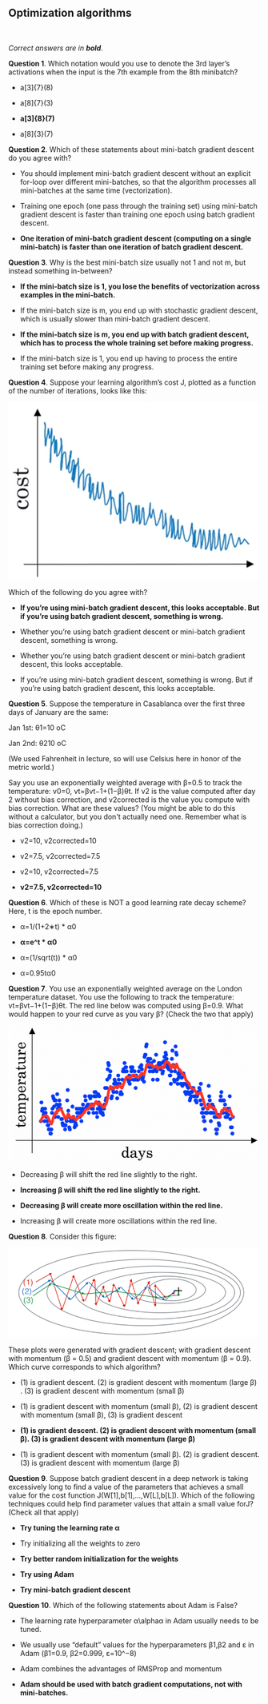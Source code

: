 ## Optimization algorithms
<br>

_Correct answers are in **bold**._
<br>


**Question 1**. Which notation would you use to denote the 3rd layer’s activations when the input is the 7th example from the 8th minibatch?

* a[3]{7}(8)

* a[8]{7}(3)

* **a[3]{8}(7)**

* a[8]{3}(7)


**Question 2**. Which of these statements about mini-batch gradient descent do you agree with?

* You should implement mini-batch gradient descent without an explicit for-loop over different mini-batches, so that the algorithm processes all mini-batches at the same time (vectorization). 

* Training one epoch (one pass through the training set) using mini-batch gradient descent is faster than training one epoch using batch gradient descent.

* **One iteration of mini-batch gradient descent (computing on a single mini-batch) is faster than one iteration of batch gradient descent.**


**Question 3**. Why is the best mini-batch size usually not 1 and not m, but instead something in-between?

* **If the mini-batch size is 1, you lose the benefits of vectorization across examples in the mini-batch.**

* If the mini-batch size is m, you end up with stochastic gradient descent, which is usually slower than mini-batch gradient descent. 

* **If the mini-batch size is m, you end up with batch gradient descent, which has to process the whole training set before making progress.**

* If the mini-batch size is 1, you end up having to process the entire training set before making any progress. 


**Question 4**. Suppose your learning algorithm’s cost J, plotted as a function of the number of iterations, looks like this: 

![](images/w2question4.png)


Which of the following do you agree with?

* **If you’re using mini-batch gradient descent, this looks acceptable. But if you’re using batch gradient descent, something is wrong.**

* Whether you’re using batch gradient descent or mini-batch gradient descent, something is wrong. 

* Whether you’re using batch gradient descent or mini-batch gradient descent, this looks acceptable. 

* If you’re using mini-batch gradient descent, something is wrong. But if you’re using batch gradient descent, this looks acceptable. 


**Question 5**. Suppose the temperature in Casablanca over the first three days of January are the same:

Jan 1st: θ1=10 oC

Jan 2nd: θ210 oC

(We used Fahrenheit in lecture, so will use Celsius here in honor of the metric world.) 

Say you use an exponentially weighted average with β=0.5 to track the temperature: v0=0, vt=βvt−1+(1−β)θt. If v2​ is the value computed after day 2 without bias correction, and v2corrected is the value you compute with bias correction. What are these values? (You might be able to do this without a calculator, but you don't actually need one. Remember what is bias correction doing.)

* v2=10, v2corrected=10

* v2=7.5, v2corrected=7.5

* v2=10, v2corrected=7.5

* **v2=7.5, v2corrected=10**


**Question 6**. Which of these is NOT a good learning rate decay scheme? Here, t is the epoch number. 

* α=1/(1+2∗t) * α0

* **α=e^t * α0**

* α=(1/sqrt(t)) * α0

* α=0.95tα0​


**Question 7**. You use an exponentially weighted average on the London temperature dataset. You use the following to track the temperature: vt=βvt−1+(1−β)θt. The red line below was computed using β=0.9. What would happen to your red curve as you vary β? (Check the two that apply)

![](images/w2question7.png)


* Decreasing β will shift the red line slightly to the right.

* **Increasing β will shift the red line slightly to the right.**

* **Decreasing β will create more oscillation within the red line.**

* Increasing β will create more oscillations within the red line.


**Question 8**. Consider this figure:

![](images/w2question8.png)


These plots were generated with gradient descent; with gradient descent with momentum (β = 0.5) and gradient descent with momentum (β = 0.9). Which curve corresponds to which algorithm? 

* (1) is gradient descent. (2) is gradient descent with momentum (large β) . (3) is gradient descent with momentum (small β)

* (1) is gradient descent with momentum (small β), (2) is gradient descent with momentum (small β), (3) is gradient descent

* **(1) is gradient descent. (2) is gradient descent with momentum (small β). (3) is gradient descent with momentum (large β)**

* (1) is gradient descent with momentum (small β). (2) is gradient descent. (3) is gradient descent with momentum  (large β)


**Question 9**. Suppose batch gradient descent in a deep network is taking excessively long to find a value of the parameters that achieves a small value for the cost function J(W[1],b[1],...,W[L],b[L]). Which of the following techniques could help find parameter values that attain a small value forJ? (Check all that apply) 

* **Try tuning the learning rate α**

* Try initializing all the weights to zero

* **Try better random initialization for the weights**

* **Try using Adam**

* **Try mini-batch gradient descent**


**Question 10**. Which of the following statements about Adam is False?

* The learning rate hyperparameter α\alphaα in Adam usually needs to be tuned.

* We usually use “default” values for the hyperparameters β1,β2​ and ε in Adam (β1=0.9, β2=0.999, ε=10^−8)

* Adam combines the advantages of RMSProp and momentum

* **Adam should be used with batch gradient computations, not with mini-batches.**
